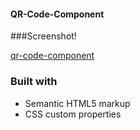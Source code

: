 #### QR-Code-Component


###Screenshot!

[qr-code-component](https://user-images.githubusercontent.com/125591151/222304792-ce347ca0-c4e4-4e74-a5f7-5403962fb035.png)

### Built with

- Semantic HTML5 markup
- CSS custom properties

